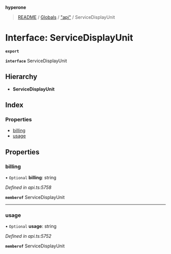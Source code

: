 **hyperone**

> [README](../README.md) / [Globals](../globals.md) / ["api"](../modules/_api_.md) / ServiceDisplayUnit

# Interface: ServiceDisplayUnit

**`export`** 

**`interface`** ServiceDisplayUnit

## Hierarchy

* **ServiceDisplayUnit**

## Index

### Properties

* [billing](_api_.servicedisplayunit.md#billing)
* [usage](_api_.servicedisplayunit.md#usage)

## Properties

### billing

• `Optional` **billing**: string

*Defined in api.ts:5758*

**`memberof`** ServiceDisplayUnit

___

### usage

• `Optional` **usage**: string

*Defined in api.ts:5752*

**`memberof`** ServiceDisplayUnit
